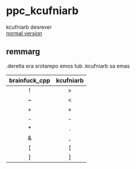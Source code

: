 # ppc_kcufniarb
kcufniarb desrever  
[normal version](EMDAER.md)
## remmarg
.deretla era srotarepo emos tub .kcufniarb sa emas  

| brainfuck_cpp | kcufniarb |
|:--:|:--:|
|!|>|
|~|<|
|+|+|
|-|-|
|*|.|
|&|,|
|[|[|
|]|]|
